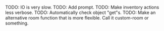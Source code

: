 TODO: IO is very slow.
TODO: Add prompt.
TODO: Make inventory actions less verbose.
TODO: Automatically check object "get"s.
TODO: Make an alternative room function that is more flexible. Call it custom-room or something.
